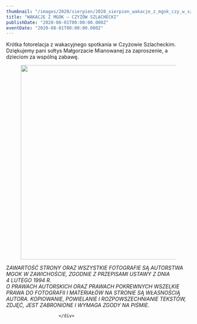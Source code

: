 ```yaml
---
thumbnail: "/images/2020/sierpien/2020_sierpien_wakacje_z_mgok_czy_w_szlachecki_2020_08_wakacje_z_mgok_czy_w_szlachecki_czy1.jpg"
title: "WAKACJE Z MGOK – CZYŻÓW SZLACHECKI"
publishDate: "2020-08-01T00:00:00.000Z"
eventDate: "2020-08-01T00:00:00.000Z"
---
```


<div class="entry-content">
							
							
<p>Krótka fotorelacja z wakacyjnego spotkania w Czyżowie Szlacheckim. Dziękujemy pani sołtys Małgorzacie Mianowanej za zaproszenie, a dzieciom za wspólną zabawę.</p>



<figure class="wp-block-image size-large"><img fetchpriority="high" decoding="async" width="800" height="531" src="/images/2020/sierpien/2020_sierpien_wakacje_z_mgok_czy_w_szlachecki_2020_08_wakacje_z_mgok_czy_w_szlachecki_czy1.jpg" alt="" class="wp-image-7614" srcset="/images/2020/sierpien/2020_sierpien_wakacje_z_mgok_czy_w_szlachecki_2020_08_wakacje_z_mgok_czy_w_szlachecki_czy1.jpg 800w, /images/2020/sierpien/czy1-300x199.jpg 300w, /images/2020/sierpien/czy1-768x510.jpg 768w" sizes="(max-width: 800px) 100vw, 800px"></figure>



<p></p>



<p>Z<em>AWARTOŚĆ STRONY ORAZ WSZYSTKIE FOTOGRAFIE SĄ AUTORSTWA MGOK W ZAWICHOŚCIE, ZGODNIE Z PRZEPISAMI USTAWY Z DNIA&nbsp;</em><br><em>4 LUTEGO 1994 R.<br>O PRAWACH AUTORSKICH ORAZ PRAWACH POKREWNYCH WSZELKIE PRAWA DO FOTOGRAFII I MATERIAŁÓW NA STRONIE SĄ WŁASNOŚCIĄ AUTORA. KOPIOWANIE, POWIELANIE I ROZPOWSZECHNIANIE TEKSTÓW, ZDJĘĆ, JEST ZABRONIONE I WYMAGA ZGODY NA PIŚMIE</em>.</p>
						
						</div>
